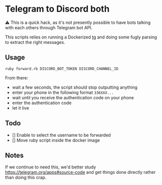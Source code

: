 # Telegram to Discord both

:warning: This is a quick hack, as it's not presently possible to have bots talking with each others
through Telegram bot API. 

This scripts relies on running a Dockerized [tg](https://github.com/vysheng/tg) and doing some fugly parsing to extract 
the right messages. 

## Usage

```
ruby forward.rb DISCORD_BOT_TOKEN DISCORD_CHANNEL_ID
```

From there: 

- wait a few seconds, the script should stop outputting anything
- enter your phone in the following format `336XXX...`
- wait until you receive the authentication code on your phone
- enter the authentication code
- let it live


## Todo 

- [] Enable to select the username to be forwarded
- [] Move ruby script inside the docker image

## Notes

If we continue to need this, we'd better study https://telegram.org/apps#source-code and get things done
directly rather than doing this crap.
